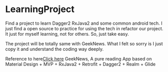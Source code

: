 # LearningProject
Find a project to learn Dagger2 RxJava2 and some common android tech. I just find a open source to practice for using the tech in refactor our project. It just for myself learning, not for others. So, just take easy.

The project will be totally same with GeekNews. What I felt so sorry is I just copy it and understand the coding way deeply.

Reference to here[Click here](https://github.com/codeestX/GeekNews)
GeekNews, A pure reading App based on Material Design + MVP + RxJava2 + Retrofit + Dagger2 + Realm + Glide
